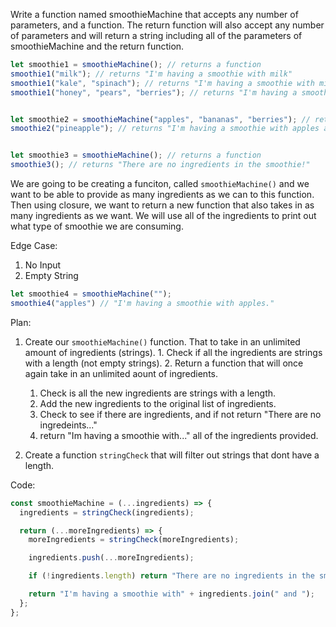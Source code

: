 Write a function named smoothieMachine that accepts any number of parameters, and a function. The return function will also accept any number of parameters and will return a string including all of the parameters of smoothieMachine and the return function.

```js
let smoothie1 = smoothieMachine(); // returns a function
smoothie1("milk"); // returns "I'm having a smoothie with milk"
smoothie1("kale", "spinach"); // returns "I'm having a smoothie with milk and kale and spinach"
smoothie1("honey", "pears", "berries"); // returns "I'm having a smoothie with milk and kale and spinach and honey and pears and berries"


let smoothie2 = smoothieMachine("apples", "bananas", "berries"); // returns a function
smoothie2("pineapple"); // returns "I'm having a smoothie with apples and bananas and berries and pineapple"


let smoothie3 = smoothieMachine(); // returns a function
smoothie3(); // returns "There are no ingredients in the smoothie!"
```


We are going to be creating a funciton, called ```smoothieMachine()``` and we want to be able to provide as many ingredients as we can to this function. Then using closure, we want to return a new function that also takes in as many ingredients as we want. We will use all of the ingredients to print out what type of smoothie we are consuming.


Edge Case:
  1. No Input
  2. Empty String

  ```js
  let smoothie4 = smoothieMachine("");
  smoothie4("apples") // "I'm having a smoothie with apples."
  ```


Plan:
  1. Create our ```smoothieMachine()``` function. That to take in an unlimited amount of ingredients (strings).
    1. Check if all the ingredients are strings with a length (not empty strings).
    2. Return a function that will once again take in an unlimited aount of ingredients.
      1. Check is all the new ingredients are strings with a length.
      2. Add the new ingredients to the original list of ingredients. 
      3. Check to see if there are ingredients, and if not return "There are no ingredeints..."
      4. return "Im having a smoothie with..." all of the ingredients provided.


  1. Create a function ```stringCheck``` that will filter out strings that dont have a length.


Code:

```js
const smoothieMachine = (...ingredients) => {
  ingredients = stringCheck(ingredients);

  return (...moreIngredients) => {
    moreIngredients = stringCheck(moreIngredients);

    ingredients.push(...moreIngredients);

    if (!ingredients.length) return "There are no ingredients in the smoothie!";

    return "I'm having a smoothie with" + ingredients.join(" and ");
  };
};
```

